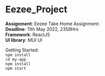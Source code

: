 # Eezee_Project

**Assignment**: Eezee Take Home Assignment:  
**Deadline**: 11th May 2022, 2359Hrs  
**Framework**: ReactJS  
**UI library**: MUI UI

Getting Started:  
`npm install`    
`cd my-app`  
`npm install`  
`npm start`

